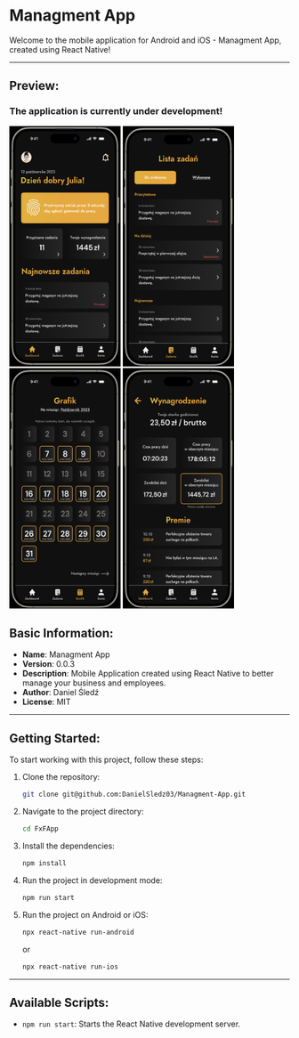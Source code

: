 # Managment App

Welcome to the mobile application for Android and iOS - Managment App, created using React Native!

---

## Preview:

### The application is currently under development!

<div class="display: flex; justify-between: space-around;">
   <img src="https://github.com/DanielSledz03/Managment-App/blob/main/src/assets/main.png" width="200" height="432">
   <img src="https://github.com/DanielSledz03/Managment-App/blob/main/src/assets/tasks.png" width="200" height="432">
   <img src="https://github.com/DanielSledz03/Managment-App/blob/main/src/assets/schedule.png" width="200" height="432">
   <img src="https://github.com/DanielSledz03/Managment-App/blob/main/src/assets/salary.png" width="200" height="432">
</div>

## Basic Information:

- **Name**: Managment App
- **Version**: 0.0.3
- **Description**: Mobile Application created using React Native to better manage your business and employees.
- **Author**: Daniel Śledź
- **License**: MIT

---

## Getting Started:

To start working with this project, follow these steps:

1. Clone the repository:
   ```bash
   git clone git@github.com:DanielSledz03/Managment-App.git
   ```
2. Navigate to the project directory:
   ```bash
   cd FxFApp
   ```
3. Install the dependencies:
   ```bash
   npm install
   ```
4. Run the project in development mode:
   ```bash
   npm run start
   ```
5. Run the project on Android or iOS:

   ```bash
   npx react-native run-android
   ```

   or

   ```bash
   npx react-native run-ios
   ```

---

## Available Scripts:

- `npm run start`: Starts the React Native development server.
